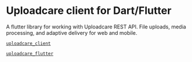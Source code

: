 # Uploadcare client for Dart/Flutter
A flutter library for working with Uploadcare REST API. File uploads, media processing, and adaptive delivery for web and mobile.

[`uploadcare_client`](https://github.com/KonstantinKai/uploadcare_client/tree/master/uploadcare_client)

[`uploadcare_flutter`](https://github.com/KonstantinKai/uploadcare_client/tree/master/uploadcare_flutter)

